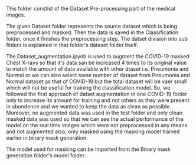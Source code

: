 This folder constist of the Dataset Pre-processing part of the medical images.

The given Dataset folder represents the source dataset which is being preprocessed and masked. Then the data is saved in the Classification folder, once it finishes the preprocessing step. The datset division into sub filders is explained in that folder's dataset folder itself.

The Dataset_augmentation.ipynb is used to augment the COVID-19 masked Chest X-rays so that it's data san be increased 4 times to its original value to match the amount of data available with other dtaset i.e. Pneumonia and Normal or we can also select same number of dataset from Pneumonia and Normal dataset as that of COVID-19 but the total dataset will be vaer small which will not be useful for training the classification model. So, we followed the first approach of datset augmentation in one COVID-19 folder only to increase its amount for training and not others as they were present in abundence and we wanted to keep the data as clean as possible. Moreover, no augmented data was used in the test folder and only clean masked data was used so that we can see the actual performance of the model on the real time images which were not preprocessed in any means and not augmented also, only masked using the masking model trained earlier in binary mask generation.

The model used for masking can be imported from the Binary mask generation folder's model folder.
